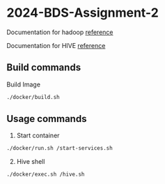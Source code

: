 # 2024-BDS-Assignment-2

Documentation for hadoop [reference](https://hadoop.apache.org/docs/stable/hadoop-project-dist/hadoop-common/SingleCluster.html)

Documentation for HIVE [reference](https://phoenixnap.com/kb/install-hive-on-ubuntu)

## Build commands
Build Image
```bash
./docker/build.sh
```

## Usage commands 

1. Start container
```bash
./docker/run.sh /start-services.sh
```

2. Hive shell
```bash
./docker/exec.sh /hive.sh
```